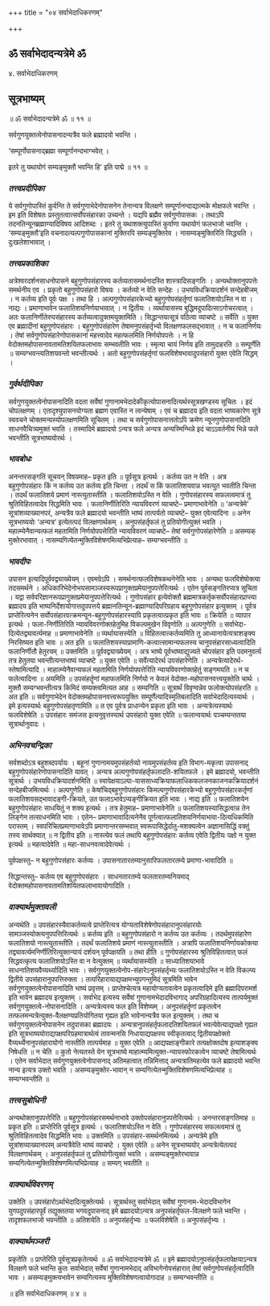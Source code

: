 +++
title = "०४ सर्वाभेदाधिकरणम्"

+++


## ॐ सर्वाभेदादन्यत्रेमे ॐ

४. सर्वाभेदाधिकरणम्

## **सूत्रभाष्यम्**

॥ ॐ सर्वाभेदादन्यत्रेमे ॐ ॥ ११ ॥

सर्वगुणयुक्तत्वेनोपासनादन्यत्रैव फले ब्रह्मादयो भवन्ति ।

‘सम्पूर्णोपासनाद्ब्रह्मा सम्पूर्णानन्दभाग्भवेत् ।

इतरे तु यथायोगं सम्यङ्मुक्तौ भवन्ति हि’ इति पाद्मे ॥ ११ ॥

### ***तत्त्वप्रदीपिका***

ये सर्वगुणोपास्तिं कुर्वन्ति ते सर्वगुणाभेदेनोपासनेन तेनान्यत्र विलक्षणे सम्पूर्णानन्दाद्यात्मके मोक्षफले भवन्ति । इम इति विशेषतः प्रस्तुतत्वात्सर्वोपसंहारका उच्यन्ते । यद्यपि ब्रह्मैव सर्वगुणोपासकः । तथाऽपि तदनतिन्यूनब्रह्माण्यादिविषय आदिशब्दः । इतरे तु यथाशक्त्युपास्तिं कुर्वाणा यथायोगं फलभाजो भवन्ति । ‘सम्यङ्मुक्तौ’इति वचनादत्यल्पगुणोपासकानां मुक्तिरपि सम्यङ्मुक्तिरेव । नासम्यङ्मुक्तिरिति सिद्ध्यति । दुःखलेशाभावात् ।

### ***तत्त्वप्रकाशिका***

अत्रेश्वरदर्शनसाधनोपासने बहुगुणोपसंहारस्य कर्तव्यतासमर्थनादस्ति शास्त्रादिसङ्गतिः । अन्यथोक्तानुपपत्तेः समर्थनीय एव । प्रकृतो बहुगुणोपसंहारो विषयः । कर्तव्यो न वेति सन्देहः । उभयविधक्रियादर्शनं सन्देहबीजम् । न कर्तव्य इति पूर्वः पक्षः । तथा हि । अल्पगुणोपसंहारकेभ्यो बहुगुणोपसंहर्तृणां फलातिशयोऽस्ति न वा । नाद्यः । प्रमाणाभावेन फलातिशयनिर्णयाभावात् । न द्वितीयः । व्यर्थायासस्य बुद्धिमदुपादित्साऽगोचरत्वात् । अतः फलानिर्णीतेरुपसंहारस्य कर्तव्यत्वादुक्तमयुक्तमिति । सिद्धान्तयत्सूत्रं पठित्वा व्याचष्टे ॥ सर्वेति ॥ युक्त एव ब्रह्मादीनां बहुगुणोपसंहारः । बहुगुणोपसंहारेण तेषामनुपसंहर्तृभ्यो विलक्षणफलसद्भावात् । न च फलानिर्णयः । तेषां सर्वगुणोपसंहारेणोपासकानां महत्त्वादेव महत्फलमिति निर्णयोपपत्तेः । न हि वेदोक्तमहोपासनावतामतिशयितफलाभावः सम्भवतीति भावः । स्मृत्या चायं निर्णय इति तामुदाहरति ॥ सम्पूर्णेति ॥ सम्यग्भवन्त्यतिशयवन्तो भवन्तीत्यर्थः । अतो बहुगुणोपसंहर्तृणां फलविशेषभावादुपसंहारो युक्त एवेति सिद्धम् ।



### ***गुर्वर्थदीपिका***

सर्वगुणयुक्तत्वेनोपासनादिति वदता सर्वेषां गुणानामभेदादेकीकृत्योपासनादित्यर्थस्सूत्रखण्डस्य सूचितः । इदं चोपलक्षणम् । एतादृश्युपासनयोग्यता ब्रह्मण एवास्ति न त्वन्येषाम् । एवं च ब्रह्मादय इति वदता भाष्यकारेण सूत्रे स्ववचने चोक्तमन्यस्योपलक्षणमिति सूचितम् । तथा च सर्वगुणोपासनात्ततोऽपि क्रमेण न्यूनगुणोपासनादिति साधनवैचित्र्यमुक्तं भवति । तस्मादिमे ब्रह्मादयो ऽन्यत्र फले अन्यत्र अन्यस्मिन्भिन्ने इदं चाऽऽवर्तनीयं भिन्ने फले भवन्तीति सूत्रभाष्ययोरर्थः ।

### ***भावबोधः***

अनन्तरसङ्गतिं सूचयन् विषयमाह– प्रकृत इति ॥ पूर्वसूत्र इत्यर्थः । कर्तव्य उत न वेति । अत्र बहुगुणोपसंहारः किं न कर्तव्य उत कर्तव्य इति चिन्ता । तदर्थं स किं फलातिशयवान्न भवत्युत भवतीति चिन्ता । तदर्थं फलातिशये प्रमाणं नास्त्युतास्तीति । फलातिशयोऽस्ति न वेति । गुणोपसंहारस्य सफलत्वमात्रं तु श्रुतिविहितत्वादेव सिद्धमिति भावः । फलानिर्णीतिरिति न्यायविवरणं व्याचष्टे– प्रमाणाभावेनेति ॥ ‘अन्यत्रेमे’ सूत्रांशव्याख्यानपरं, अन्यत्रैव फले ब्रह्मादयो भवन्तीति भाष्यं तात्पर्यतो व्याचष्टे– युक्त एवेत्यादिना ॥ अनेन सूत्रभाष्ययोः ‘अन्यत्र’ इत्येतत्पदं विलक्षणार्थकम् । अनुपसंहर्तृफलं तु प्रतियोगीत्युक्तं भवति । महात्म्येनैवान्यत्फलं महतामिति निर्णयोपपत्तेरिति न्यायविवरणं व्याचष्टे– तेषां सर्वगुणोपसंहारेणेति ॥ असम्यक् मुक्तेरभावात् । नासम्यगित्येतन्मुक्तिविशेषणमित्यभिप्रेत्याह– सम्यग्भवन्तीति ॥

### ***भावदीपः***

उपासन इत्यादिपूर्ववद्व्याख्येयम् । एवमग्रेऽपि । समर्थनात्फलविशेषकथनेनेति भावः । अन्यथा फलविशेषोक्त्या तदसमर्थने । अधिकारिभेदेनोभयसामञ्जस्यरूपप्रागुक्तप्रमेयानुपपत्तेरित्यर्थः । एतेन पूर्वसङ्गतिरप्यत्र सूचिता । यद्वा सर्वपरिज्ञानरूपप्रागुक्तप्रमेयानुपपत्तेरित्यर्थः । गुणोपसंहार इत्येवोक्तौ ब्रह्ममात्रकर्तृकसर्वोपसंहारप्राप्त्या ब्रह्मादय इति भाष्यनिर्देशायोगात्तदुपपत्तये ब्रह्मानतिन्यून-ब्रह्माण्यादिपरिग्रहाय बहुगुणोपसंहार इत्युक्तम् । पूर्वत्र प्राप्तेरित्यनेन सर्वोपसंहारवत्क्रमन्यून-बहुगुणोपसंहारस्यापि प्रकृतत्वात्प्रकृत इति भावः ॥ क्रियेति ॥ व्यापार इत्यर्थः । फला-निर्णीतिरिति न्यायविवरणोक्तहेतुमिह विकल्पमुखेन विवृणोति ॥ अल्पगुणेति ॥ सर्वाभेदा-दित्येतद्व्यावर्त्यमाह ॥ प्रमाणाभावेनेति ॥ व्यर्थायासस्येति ॥ विहितत्वात्कर्तव्यमिति तु आध्यानायेत्यत्राशङ्क्य निरसिष्यत इति भावः ॥ अत इति ॥ फलातिशयस्याप्रामाणि-कत्वात्सामान्यफलस्य चानुपसंहारसाध्यत्वादिति फलानिर्णीतौ हेतुरयम् ॥ उक्तमिति ॥ पूर्ववद्व्याख्येयम् । अत्र भाष्ये पूर्वभाष्याद्युज्यते चोपसंहार इति पदमनुवर्त्य तत्र हेतुतया भवन्तीत्यन्तभाष्यं व्याचष्टे ॥ युक्त एवेति ॥ सर्वेत्यादेरर्थ उपसंहारेणेति । अन्यत्रेत्यादेरर्थ-स्तेषामित्यादि । माहात्म्येनैवान्यफलं महतामिति निर्णयोपपत्तेरिति न्यायविवरणोक्तहेतुं सङ्गमयति ॥ न च फलेत्यादिना ॥ अयमिति ॥ उपसंहर्तॄणां महाफलमिति निर्णयो न केवलं वेदोक्त-महोपासनवत्त्वयुक्तेति चार्थः । मुक्तौ सम्यग्भवन्तीत्यत्र किमिदं सम्यक्त्वमित्यत आह ॥ सम्यगिति ॥ सूत्रार्थं विवृण्वन्नेव फलोक्त्योपसंहरति ॥ अत इति ॥ सर्वगुणाभेदेन वेदोक्तमहोपासनवत्त्वरूपयुक्तिः सम्पूर्णेत्यादिस्मृतिबलादिति सर्वाभेदादित्यस्यार्थः । इमे इत्यस्यार्थः बहुगुणोपसंहतृणामिति ॥ त एव पूर्वत्र प्राधान्येन प्रकृता इति भावः । अन्यत्रेत्यस्यार्थः फलविशेषेति ॥ उपसंहारः समंजस इत्यनुवृत्तस्यार्थ उपसंहारो युक्त एवेति ॥ फलान्वयार्थः पञ्चम्यन्ततया सूत्रार्थानुवादः ।

### ***अभिनवचन्द्रिका***

सर्वशब्दोऽत्र बहुशब्दपर्यायः । बहूनां गुणानामयमुपसंहर्तव्यो नायमुपसंहर्तव्य इति विभाग-मकृत्वा उपासनाद् बहुगुणोपसंहारेणोपासनादिति यावत् । अन्यत्र अल्पगुणोपसंहर्तृफलादति-शयितफले । इमे ब्रह्मादयो, भवन्तीति सूत्रार्थः । उभयविधक्रियादर्शनमिति ॥ स्वापेक्षयाऽल्पा-याससाध्यक्रियाफलाधिकफलजनकाजनकक्रियादर्शनं सन्देहबीजमित्यर्थः । अल्पगुणेति ॥ केषांचिद्बहुगुणोपसंहारः किमल्पगुणोपसंहारकेभ्यो बहुगुणोपसंहारकर्तृणां फलातिशयसद्भावादङ्गी-क्रियते, उत फलाऽभावेऽप्यङ्गीक्रियत इति भावः । नाद्य इति ॥ फलातिशयेन बहुगुणोपसंहारः साधयितुं न शक्य इत्यर्थः । तत्र हेतुमाह– प्रमाणाभावेनेति ॥ फलातिशयस्यासिद्धत्वान्न तेन लिङ्गेन तत्साधनमिति भावः । एतेन– प्रमाणाभावादित्यनेनैव पूर्णत्वात्फलातिशयनिर्णयाभावा-दित्यधिकमिति परास्तम् । स्वपरिचितप्रमाणाभावेऽपि प्रमाणान्तरसम्भवात् स्वरूपासिद्धेर्दातु-मशक्यत्वेन अज्ञानासिद्धिं वक्तुं तस्य सार्थक्यात् ॥ न द्वितीय इति ॥ नास्त्येव फलं तथापि बहुगुणोपसंहारः कर्तव्य एवेति द्वितीयः पक्षो न युक्त इत्यर्थः ॥ महत्वादेवेति ॥ महा-साधनवत्वादेवेत्यर्थः ।

पूर्वपक्षस्तु– न बहुगुणोपसंहारः कर्तव्यः । उपासनातारतम्यानुसारिफलतारतम्ये प्रमाणा-भावादिति ॥

सिद्धान्तस्तु– कर्तव्य एव बहुगुणोपसंहारः । साधनतारतम्ये फलतारतम्यनियमाद् वेदोक्तमहोपासनावतामतिशयितफलाभावायोगादिति ।

### ***वाक्यार्थमुक्तावली***

अन्यथेति ॥ उपसंहारस्यैवाकर्तव्यत्वे प्राप्तेरित्यत्र योग्यताविशेषेणोपसंहारानुपसंहारयोः सामञ्जस्योक्त्यनुपपत्तिरित्यर्थः ॥ कर्तव्य इति ॥ बहुगुणोपसंहारो न कर्तव्य उत कर्तव्यः । तदर्थमुपसंहारेण फलातिशयो नास्त्युतास्तीति । तदर्थं फलातिशये प्रमाणं नास्त्युतास्तीति । अत्रापि फलातिशयनिर्णायकोक्त्या तद्व्यावर्त्यमनिर्णीतिरित्युक्तन्यायं दर्शयन् पूर्वपक्षयति ॥ तथा हीति ॥ गुणोपसंहारस्य श्रुतिविहितत्वात् फलं सिद्धवत्कृत्य फलातिशयोऽस्ति वा न वेत्युक्तम् ॥ व्यर्थायासस्येति ॥ साध्यातिशयाभावे साधनातिशयवैय्यर्थ्यादिति भावः । सर्वगुणयुक्तत्वेनोप-संहारेऽनुपसंहर्तृभ्यः फलातिशयोऽस्ति न वेति विकल्प्य द्वितीये उपसंहारानुपपत्तिरुक्ता । तत्परिहारायाद्यपक्षमभ्युपगन्तुमिदं सूत्रमिति भावेन सर्वगुणयुक्तत्वेनोपासनादिति भाष्यं प्रवृत्तम् । प्राप्तेश्चेत्यत्र महायोग्यतावत्वेन प्रकृतत्वादिमे इति ब्रह्मादिपरामर्श इति भावेन ब्रह्मादय इत्युक्तम् । सर्वाभेद इत्यस्य सर्वेषां गुणानामभेदादविभागाद् अपरिग्रहादित्यस्य तात्पर्यमुक्तं सर्वगुणयुक्तत्वे-नोपासनादिति । अन्यत्रेत्यस्य फल इति विशेष्यम् । अनुपसंहर्तॄणां प्रकृतत्वेन तत्फलमन्यत्रेत्युक्त-वैलक्षण्यप्रतियोगितया गृह्यत इति भावेनान्यत्रैव फल इत्युक्तम् । तथा च सर्वगुणयुक्तत्वेनोपासनेन तदुपासका ब्रह्मादयः । अन्यत्रानुपसंहर्तृफलादतिशयितफलं भवत्येवेत्याद्यपक्षो गृह्यत इति सूत्रभाष्ययोराद्यपक्षपरिग्रहमात्रार्थत्वं तावन्मनसि निधायाद्यपक्षस्य स्वीकृतत्वाद् द्वितीयपक्षोक्तो वैय्यर्थ्येनानुपसंहारायोगो नास्तीति तात्पर्यमाह ॥ युक्त एवेति ॥ आद्यपक्षाङ्गीकारे तत्पक्षोक्तदोष इत्याशङ्क्य निषेधति ॥ न चेति ॥ कुतो नेत्यतस्ते येन सूत्रभाष्ये माहात्म्यमित्युक्त-न्यायस्फोरकत्वेन व्याचष्टे तेषामित्यर्थः । एतेन सर्वाभेदात् सर्वगुणयुक्तत्वेनोपासनाद् अतिमहत्वात् तन्निमित्ताद् अन्यत्रातिमहत्येव फले ब्रह्मादयो भवन्ति नान्य इत्यत्र उक्तो भवति । असम्यङ्मुक्तेर-भावान् न सम्यगित्येतन्मुक्तिविशेषणमित्यभिप्रेत्याह ॥ सम्यग्भवन्तीति ॥

### ***तत्त्वसुबोधिनी***

अन्यथोक्तानुपपत्तेरिति ॥ बहुगुणोपसंहारसमर्थनाभावे उक्तोपसंहारानुपपत्तेरित्यर्थः । अनन्तरसङ्गतिमाह ॥ प्रकृत इति ॥ प्राप्तेरिति पूर्वसूत्र इत्यर्थः । फलातिशयोऽस्ति न वेति । गुणोपसंहारस्य सफलत्वमात्रं तु श्रुतिविहितत्वादेव सिद्धमिति भावः ॥ उक्तमिति ॥ उपसंहार-समर्थनमित्यर्थः । अन्यत्रेमे इति सूत्रांशव्याख्यानपरम् अन्यत्रैवेति भाष्यं व्याचष्टे । युक्त एवेति ॥ अनेन सूत्रभाष्ययोर् अन्यत्रेत्येतत्पदं विलक्षणार्थकम् । अनुपसंहर्तृफलं तु प्रतियोगीत्युक्तं भवति । असम्यङ्मुक्तेरभावान्न सम्यगित्येतन्मुक्तिविशेषणमित्यभिप्रेत्याह ॥ सम्यग् भवतीति ॥

### ***वाक्यार्थविवरणम्***

उक्तेति ॥ उपसंहारोऽर्थाभेदादित्युक्तेत्यर्थः । सूत्रार्थस्तु सर्वाभेदात् सर्वेषां गुणानाम-भेदादविभागेन युगपदुपसंहारपूर्वं तद्युक्ततया भगवदुपासनाद् इमे ब्रह्मादयोऽन्यत्र अनुपसंहर्तृफल-विलक्षणे फले भवन्ति । तादृशफलभाजो भवन्तीति ॥ अतिशयेति ॥ अनुपसंहर्तृभ्यः ॥ फलविशेषेति ॥ अनुपसंहर्तृभ्यः ।

### ***वाक्यार्थमञ्जरी***

प्रकृतेति ॥ प्राप्तेरिति पूर्वसूत्रप्रकृतेत्यर्थः ॥ ॐ सर्वाभेदादन्यत्रेमे ॐ ॥ इमे ब्रह्मादयोऽनुपसंहर्तृफलापेक्षयाऽन्यत्र विलक्षणे फले भवन्ति कुतः सर्वाभेदात् सर्वेषां गुणानामभेदाद् अविभागेनोपसंहारात् तेषां सर्वगुणोपसंहर्तृत्वादिति भावः । असम्यङ्मुक्त्यभावेन सम्यगित्यस्य मुक्तिविशेषणत्वायोगादाह ॥ सम्यग्भवन्तीति ॥

॥ इति सर्वाभेदाधिकरणम् ॥ ४ ॥



